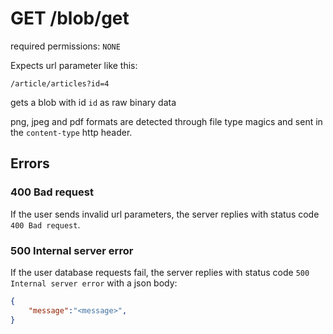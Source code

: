 # GET /blob/get

required permissions: `NONE`

Expects url parameter like this:

```
/article/articles?id=4
```

gets a blob with id `id` as raw binary data

png, jpeg and pdf formats are detected through file type magics and sent in the `content-type` http header.

## Errors

### 400 Bad request

If the user sends invalid url parameters, the server replies with status code `400 Bad request`.

### 500 Internal server error

If the user database requests fail, the server replies with status code `500 Internal server error` with a json body:

```json
{
	"message":"<message>",
}
```

